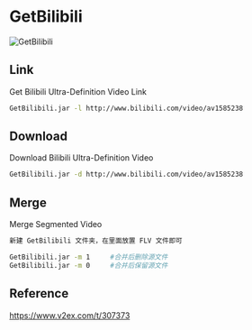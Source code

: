 # GetBilibili
![](http://ww4.sinaimg.cn/large/a15b4afegw1f7z7kvlzcmg20sp0ehjw3 "GetBilibili")

## Link
Get Bilibili Ultra-Definition Video Link
```bash
GetBilibili.jar -l http://www.bilibili.com/video/av1585238
```

## Download
Download Bilibili Ultra-Definition Video
```bash
GetBilibili.jar -d http://www.bilibili.com/video/av1585238
```

## Merge
Merge Segmented Video
```bash
新建 GetBilibili 文件夹，在里面放置 FLV 文件即可

GetBilibili.jar -m 1     #合并后删除源文件
GetBilibili.jar -m 0     #合并后保留源文件
```

## Reference
https://www.v2ex.com/t/307373
